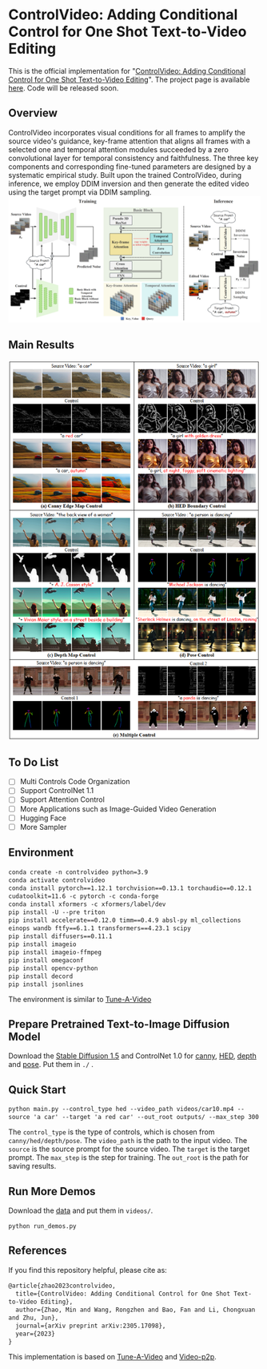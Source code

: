 # ControlVideo: Adding Conditional Control for One Shot Text-to-Video Editing 
This is the official implementation for "[ControlVideo: Adding Conditional Control for One Shot Text-to-Video Editing](http://arxiv.org/abs/2305.17098)". The project page is available [here](https://ml.cs.tsinghua.edu.cn/controlvideo/). Code will be released soon.
## Overview
ControlVideo incorporates visual conditions for all frames to amplify the source video's guidance, key-frame attention that aligns all frames with a selected one and temporal attention modules succeeded by a zero convolutional layer for temporal consistency and faithfulness. The three key components and corresponding fine-tuned parameters are designed by a systematic empirical study. Built upon the trained ControlVideo, during inference, we employ DDIM inversion and then generate the edited video using the target prompt via DDIM sampling.
![image](assets/method.png)
## Main Results
![image](assets/demo.png)
## To Do List
- [ ] Multi Controls Code Organization
- [ ] Support ControlNet 1.1 
- [ ] Support Attention Control
- [ ] More Applications such as Image-Guided Video Generation
- [ ] Hugging Face
- [ ] More Sampler
## Environment
```
conda create -n controlvideo python=3.9
conda activate controlvideo
conda install pytorch==1.12.1 torchvision==0.13.1 torchaudio==0.12.1 cudatoolkit=11.6 -c pytorch -c conda-forge
conda install xformers -c xformers/label/dev
pip install -U --pre triton
pip install accelerate==0.12.0 timm==0.4.9 absl-py ml_collections einops wandb ftfy==6.1.1 transformers==4.23.1 scipy
pip install diffusers==0.11.1
pip install imageio
pip install imageio-ffmpeg
pip install omegaconf
pip install opencv-python
pip install decord
pip install jsonlines
```
The environment is similar to [Tune-A-Video](https://github.com/showlab/Tune-A-Video)
## Prepare Pretrained Text-to-Image Diffusion Model
Download the [Stable Diffusion 1.5](https://huggingface.co/runwayml/stable-diffusion-v1-5/tree/main) and ControlNet 1.0 for [canny](https://huggingface.co/lllyasviel/sd-controlnet-canny/tree/main), [HED](https://huggingface.co/lllyasviel/sd-controlnet-hed), [depth](https://huggingface.co/lllyasviel/sd-controlnet-depth) and [pose](https://huggingface.co/lllyasviel/sd-controlnet-openpose). Put them in ```./``` .
## Quick Start
```
python main.py --control_type hed --video_path videos/car10.mp4 --source 'a car' --target 'a red car' --out_root outputs/ --max_step 300 
```
The ```control_type``` is the type of controls, which is chosen from ```canny/hed/depth/pose```. The ```video_path``` is the path to the input video. The ```source``` is the source prompt for the source video. The ```target``` is the target prompt. The ```max_step``` is the step for training. The ```out_root``` is the path for saving results. 
## Run More Demos 
Download the [data](https://drive.google.com/drive/folders/1RrYCaq6QxSVD2K4wJFrTyDnISli8f625?usp=sharing) and put them in ```videos/```.
```
python run_demos.py
```
## References
If you find this repository helpful, please cite as:
```
@article{zhao2023controlvideo,
  title={ControlVideo: Adding Conditional Control for One Shot Text-to-Video Editing},
  author={Zhao, Min and Wang, Rongzhen and Bao, Fan and Li, Chongxuan and Zhu, Jun},
  journal={arXiv preprint arXiv:2305.17098},
  year={2023}
}
```
This implementation is based on [Tune-A-Video](https://github.com/showlab/Tune-A-Video) and [Video-p2p](https://github.com/ShaoTengLiu/Video-P2P).

